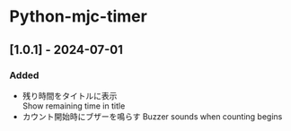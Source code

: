 ﻿# Python-mjc-timer

## [1.0.1] - 2024-07-01
### Added
- 残り時間をタイトルに表示  
	Show remaining time in title  
- カウント開始時にブザーを鳴らす
	Buzzer sounds when counting begins